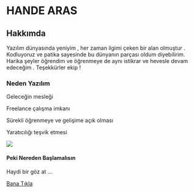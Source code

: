 <!DOCTYPE html>
<html lang="en">
<head>
    <meta charset="UTF-8">
    <meta http-equiv="X-UA-Compatible" content="IE=edge">
    <meta name="viewport" content="width=device-width, initial-scale=1.0">
</head>
<body>
<h1>  HANDE ARAS </h1>
<!-- Başlık -->
<h2> Hakkımda </h2>
<!-- Alt Başlık -->
<p>
Yazılım dünyasında yeniyim , her zaman ilgimi çeken bir alan olmuştur . Kodluyoruz ve patika sayesinde bu dünyanın parçası oldum diyebilirim. Harika şeyler öğrendim ve öğrenmeye de aynı istikrar ve hevesle devam edeceğim . Teşekkürler ekip ! 
</p>
<!-- Yorum Satırı -->
<h3> Neden Yazılım </h3>

<p> Geleceğin mesleği </p>
<p> Freelance çalışma imkanı </p>
<p> Sürekli öğrenmeye ve gelişime açık olması </p>
<p> Yaratıcılığı teşvik etmesi </p>
<!-- Yorum Satırı -->
<img src="https://universkop.com/wp-content/uploads/2021/06/yazilim-muhendisligi.jpg" >
<!-- Görsel eklenti -->
<h4> Peki Nereden Başlamalısın </h4>
<p> Haydi bir göz at ...
</p>
<a href= "https://app.patika.dev/paths">Bana Tıkla</a>

</body>
</html>

        
           
